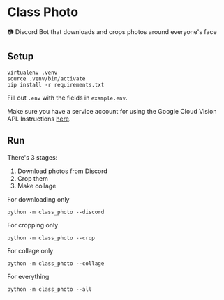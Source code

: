 # Class Photo
📷 Discord Bot that downloads and crops photos around everyone's face

## Setup

```
virtualenv .venv
source .venv/bin/activate
pip install -r requirements.txt
```

Fill out `.env` with the fields in `example.env`.

Make sure you have a service account for using the Google Cloud Vision API. Instructions [here](https://cloud.google.com/vision/docs/libraries#client-libraries-install-python).

## Run

There's 3 stages:
1. Download photos from Discord
2. Crop them
3. Make collage

For downloading only
```
python -m class_photo --discord
```

For cropping only
```
python -m class_photo --crop
```

For collage only
```
python -m class_photo --collage
```

For everything
```
python -m class_photo --all
```
